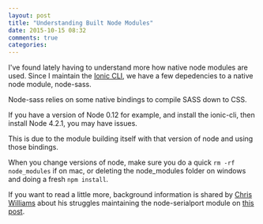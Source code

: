 ```yaml
---
layout: post
title: "Understanding Built Node Modules"
date: 2015-10-15 08:32
comments: true
categories: 
---
```


I've found lately having to understand more how native node modules are used. Since I maintain the [Ionic CLI](https://github.com/driftyco/ionic-cli), we have a few depedencies to a native node module, node-sass.

Node-sass relies on some native bindings to compile SASS down to CSS.

If you have a version of Node 0.12 for example, and install the ionic-cli, then install Node 4.2.1, you may have issues.

This is due to the module building itself with that version of node and using those bindings.

When you change versions of node, make sure you do a quick `rm -rf node_modules` if on mac, or deleting the node_modules folder on windows and doing a fresh `npm install`.

If you want to read a little more, background information is shared by [Chris Williams](http://twitter.com/voodootikigod) about his struggles maintaining the node-serialport module on [this post](http://www.voodootikigod.com/on-maintaining-a-native-node-module/).
